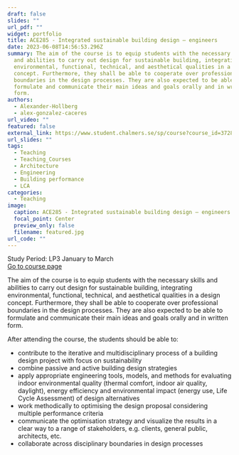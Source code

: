 ```yaml
---
draft: false
slides: ""
url_pdf: ""
widget: portfolio
title: ACE285 - Integrated sustainable building design – engineers
date: 2023-06-08T14:56:53.296Z
summary: The aim of the course is to equip students with the necessary skills
  and abilities to carry out design for sustainable building, integrating
  environmental, functional, technical, and aesthetical qualities in a design
  concept. Furthermore, they shall be able to cooperate over professional
  boundaries in the design processes. They are also expected to be able to
  formulate and communicate their main ideas and goals orally and in written
  form.
authors:
  - Alexander-Hollberg
  - alex-gonzalez-caceres
url_video: ""
featured: false
external_link: https://www.student.chalmers.se/sp/course?course_id=37286
url_slides: ""
tags:
  - Teaching
  - Teaching_Courses
  - Architecture
  - Engineering
  - Building performance
  - LCA
categories:
  - Teaching
image:
  caption: ACE285 - Integrated sustainable building design – engineers
  focal_point: Center
  preview_only: false
  filename: featured.jpg
url_code: ""
---
```

Study Period: LP3 January to March\
[Go to course page](https://www.student.chalmers.se/sp/course?course_id=37286)

The aim of the course is to equip students with the necessary skills and abilities to carry out design for sustainable building, integrating environmental, functional, technical, and aesthetical qualities in a design concept. Furthermore, they shall be able to cooperate over professional boundaries in the design processes. They are also expected to be able to formulate and communicate their main ideas and goals orally and in written form.

After attending the course, the students should be able to:

* contribute to the iterative and multidisciplinary process of a building design project with focus on sustainability
* combine passive and active building design strategies 
* apply appropriate engineering tools, models, and methods for evaluating indoor environmental quality (thermal comfort, indoor air quality, daylight), energy efficiency and environmental impact (energy use, Life Cycle Assessment) of design alternatives 
* work methodically to optimising the design proposal considering multiple performance criteria
* communicate the optimisation strategy and visualize the results in a clear way to a range of stakeholders, e.g. clients, general public, architects, etc.
* collaborate across disciplinary boundaries in design processes